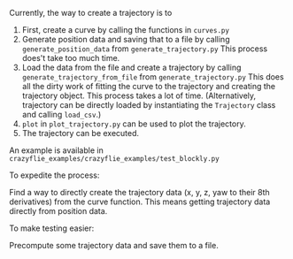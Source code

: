 Currently, the way to create a trajectory is to

1. First, create a curve by calling the functions in `curves.py`
2. Generate position data and saving that to a file by calling `generate_position_data` from `generate_trajectory.py`
   This process does't take too much time.
3. Load the data from the file and create a trajectory by calling `generate_trajectory_from_file`
   from `generate_trajectory.py`
   This does all the dirty work of fitting the curve to the trajectory and creating the trajectory object.
   This process takes a lot of time.
   (Alternatively, trajectory can be directly loaded by instantiating the `Trajectory` class and calling `load_csv`.)
4. `plot` in `plot_trajectory.py` can be used to plot the trajectory.
5. The trajectory can be executed.

An example is available in `crazyflie_examples/crazyflie_examples/test_blockly.py`

To expedite the process:

Find a way to directly create the trajectory data (x, y, z, yaw to their 8th derivatives) from the curve function.
This means getting trajectory data directly from position data.

To make testing easier:

Precompute some trajectory data and save them to a file.

